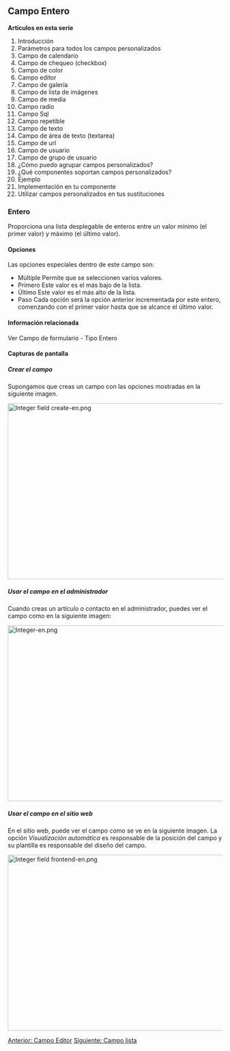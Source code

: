 <!-- Filename: J3.x:Adding_custom_fields/Integer_Field / Display title: Agregar campos personalizados / Campo de Entero -->

## Campo Entero

**Artículos en esta serie**

1.  Introducción
2.   Parámetros para todos los campos
    personalizados
3.   Campo de
    calendario
4.   Campo de chequeo
    (checkbox)
5.   Campo de
    color
6.   Campo
    editor
7.   Campo de
    galería
8.   Campo de lista de
    imágenes
9.   Campo de
    media
10.  Campo
    radio
11.  Campo
    Sql
12.  Campo
    repetible
13.  Campo de
    texto
14.  Campo de área de texto
    (textarea)
15.  Campo de
    url
16.  Campo de
    usuario
17.  Campo de grupo de
    usuario
18.  ¿Cómo puedo agrupar campos
    personalizados?
19.  ¿Qué componentes soportan campos
    personalizados?
20. Ejemplo
21.  Implementación en tu
    componente
22.  Utilizar campos personalizados en tus
    sustituciones

### Entero

Proporciona una lista desplegable de enteros entre un valor mínimo (el
primer valor) y máximo (el último valor).

#### Opciones

Las opciones especiales dentro de este campo son:

- Múltiple
  Permite que se seleccionen varios valores.
- Primero
  Este valor es el más bajo de la lista.
- Último
  Este valor es el más alto de la lista.
- Paso
  Cada opción será la opción anterior incrementada por este entero,
  comenzando con el primer valor hasta que se alcance el último valor.

#### Información relacionada

Ver  Campo de formulario - Tipo
Entero

#### Capturas de pantalla

##### Crear el campo

Supongamos que creas un campo con las opciones mostradas en la siguiente
imagen.

<img
src="https://docs.joomla.org/images/thumb/7/75/Integer_field_create-en.png/800px-Integer_field_create-en.png"
decoding="async"
srcset="https://docs.joomla.org/images/thumb/7/75/Integer_field_create-en.png/1200px-Integer_field_create-en.png 1.5x, https://docs.joomla.org/images/7/75/Integer_field_create-en.png 2x"
data-file-width="1291" data-file-height="663" width="800" height="411"
alt="Integer field create-en.png" />

##### Usar el campo en el administrador

Cuando creas un artículo o contacto en el administrador, puedes ver el
campo como en la siguiente imagen:

<img
src="https://docs.joomla.org/images/thumb/7/7f/Integer-en.png/800px-Integer-en.png"
decoding="async"
srcset="https://docs.joomla.org/images/thumb/7/7f/Integer-en.png/1200px-Integer-en.png 1.5x, https://docs.joomla.org/images/7/7f/Integer-en.png 2x"
data-file-width="1291" data-file-height="663" width="800" height="411"
alt="Integer-en.png" />

##### Usar el campo en el sitio web

En el sitio web, puede ver el campo como se ve en la siguiente imagen.
La opción *Visualización automática* es responsable de la posición del
campo y su plantilla es responsable del diseño del campo.

<img
src="https://docs.joomla.org/images/thumb/7/72/Integer_field_frontend-en.png/800px-Integer_field_frontend-en.png"
decoding="async"
srcset="https://docs.joomla.org/images/thumb/7/72/Integer_field_frontend-en.png/1200px-Integer_field_frontend-en.png 1.5x, https://docs.joomla.org/images/7/72/Integer_field_frontend-en.png 2x"
data-file-width="1291" data-file-height="663" width="800" height="411"
alt="Integer field frontend-en.png" />

<a href="https://docs.joomla.org/J3.x:Adding_custom_fields/Editor_Field"
id="content-button" class="button expand success">Anterior: Campo
Editor</a>
<a href="https://docs.joomla.org/J3.x:Adding_custom_fields/List_Field"
id="content-button" class="button expand">Siguiente: Campo lista</a>
